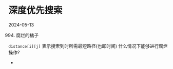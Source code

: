

# 深度优先搜索

2024-05-13 

994. 腐烂的橘子

`distance[i][j]` 表示搜索到时所需最短路径(也即时间)
什么情况下能够进行腐烂操作?

- 
```C++

```